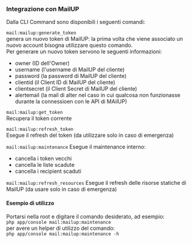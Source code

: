### Integrazione con MailUP

Dalla CLI Command sono disponibili i seguenti comandi:    

`mail:mailup:generate_token`    
genera un nuovo token di MailUP: la prima volta che viene associato un nuovo account bisogna utilizzare questo comando.   
Per generare un nuovo token servono le seguenti informazioni:
* owner (ID dell'Owner)   
* username (l'username di MailUP  del cliente)
* password (la password di MailUP  del cliente)
* clientid (il Client ID di MailUP  del cliente)  
* clientsecret (il Client Secret di MailUP del cliente)
* alertemail (la mail di alter nel caso in cui qualcosa non funzionasse durante la connessioen con le API di MAilUP)

`mail:mailup:get_token`   
Recupera il token corrente

`mail:mailup:refresh_token`   
Esegue il refresh del token (da utilizzare solo in caso di emergenza)

`mail:mailup:maintenance`
Esegue il maintenance interno:
* cancella i token vecchi
* cancella le liste scadute
* cancella i recipient scaduti
                         
`mail:mailup:refresh_resources`
Esegue il refresh delle risorse statiche di MailUP (da usare solo in caso di emergenza)                         
                         
#### Esempio di utilizzo
Portarsi nella root e digitare il comando desiderato, ad esempio:   
`php app/console mail:mailup:maintenance`    
per avere un helper di utilizzo del comando:    
`php app/console mail:mailup:maintenance -h`   